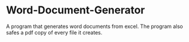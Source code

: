 # Word-Document-Generator
A program that generates word documents from excel.
The program also safes a pdf copy of every file it creates.
